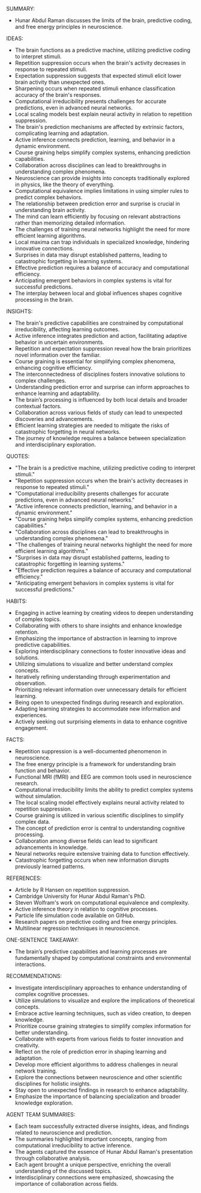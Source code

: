 SUMMARY:
- Hunar Abdul Raman discusses the limits of the brain, predictive coding, and free energy principles in neuroscience.

IDEAS:
- The brain functions as a predictive machine, utilizing predictive coding to interpret stimuli.
- Repetition suppression occurs when the brain's activity decreases in response to repeated stimuli.
- Expectation suppression suggests that expected stimuli elicit lower brain activity than unexpected ones.
- Sharpening occurs when repeated stimuli enhance classification accuracy of the brain's responses.
- Computational irreducibility presents challenges for accurate predictions, even in advanced neural networks.
- Local scaling models best explain neural activity in relation to repetition suppression.
- The brain's prediction mechanisms are affected by extrinsic factors, complicating learning and adaptation.
- Active inference connects prediction, learning, and behavior in a dynamic environment.
- Course graining helps simplify complex systems, enhancing prediction capabilities.
- Collaboration across disciplines can lead to breakthroughs in understanding complex phenomena.
- Neuroscience can provide insights into concepts traditionally explored in physics, like the theory of everything.
- Computational equivalence implies limitations in using simpler rules to predict complex behaviors.
- The relationship between prediction error and surprise is crucial in understanding brain activity.
- The mind can learn efficiently by focusing on relevant abstractions rather than memorizing detailed information.
- The challenges of training neural networks highlight the need for more efficient learning algorithms.
- Local maxima can trap individuals in specialized knowledge, hindering innovative connections.
- Surprises in data may disrupt established patterns, leading to catastrophic forgetting in learning systems.
- Effective prediction requires a balance of accuracy and computational efficiency.
- Anticipating emergent behaviors in complex systems is vital for successful predictions.
- The interplay between local and global influences shapes cognitive processing in the brain.

INSIGHTS:
- The brain's predictive capabilities are constrained by computational irreducibility, affecting learning outcomes.
- Active inference integrates prediction and action, facilitating adaptive behavior in uncertain environments.
- Repetition and expectation suppression reveal how the brain prioritizes novel information over the familiar.
- Course graining is essential for simplifying complex phenomena, enhancing cognitive efficiency.
- The interconnectedness of disciplines fosters innovative solutions to complex challenges.
- Understanding prediction error and surprise can inform approaches to enhance learning and adaptability.
- The brain’s processing is influenced by both local details and broader contextual factors.
- Collaboration across various fields of study can lead to unexpected discoveries and advancements.
- Efficient learning strategies are needed to mitigate the risks of catastrophic forgetting in neural networks.
- The journey of knowledge requires a balance between specialization and interdisciplinary exploration.

QUOTES:
- "The brain is a predictive machine, utilizing predictive coding to interpret stimuli."
- "Repetition suppression occurs when the brain's activity decreases in response to repeated stimuli."
- "Computational irreducibility presents challenges for accurate predictions, even in advanced neural networks."
- "Active inference connects prediction, learning, and behavior in a dynamic environment."
- "Course graining helps simplify complex systems, enhancing prediction capabilities."
- "Collaboration across disciplines can lead to breakthroughs in understanding complex phenomena."
- "The challenges of training neural networks highlight the need for more efficient learning algorithms."
- "Surprises in data may disrupt established patterns, leading to catastrophic forgetting in learning systems."
- "Effective prediction requires a balance of accuracy and computational efficiency."
- "Anticipating emergent behaviors in complex systems is vital for successful predictions."

HABITS:
- Engaging in active learning by creating videos to deepen understanding of complex topics.
- Collaborating with others to share insights and enhance knowledge retention.
- Emphasizing the importance of abstraction in learning to improve predictive capabilities.
- Exploring interdisciplinary connections to foster innovative ideas and solutions.
- Utilizing simulations to visualize and better understand complex concepts.
- Iteratively refining understanding through experimentation and observation.
- Prioritizing relevant information over unnecessary details for efficient learning.
- Being open to unexpected findings during research and exploration.
- Adapting learning strategies to accommodate new information and experiences.
- Actively seeking out surprising elements in data to enhance cognitive engagement.

FACTS:
- Repetition suppression is a well-documented phenomenon in neuroscience.
- The free energy principle is a framework for understanding brain function and behavior.
- Functional MRI (fMRI) and EEG are common tools used in neuroscience research.
- Computational irreducibility limits the ability to predict complex systems without simulation.
- The local scaling model effectively explains neural activity related to repetition suppression.
- Course graining is utilized in various scientific disciplines to simplify complex data.
- The concept of prediction error is central to understanding cognitive processing.
- Collaboration among diverse fields can lead to significant advancements in knowledge.
- Neural networks require extensive training data to function effectively.
- Catastrophic forgetting occurs when new information disrupts previously learned patterns.

REFERENCES:
- Article by R Hansen on repetition suppression.
- Cambridge University for Hunar Abdul Raman's PhD.
- Steven Wolfram's work on computational equivalence and complexity.
- Active inference theory in relation to cognitive processes.
- Particle life simulation code available on GitHub.
- Research papers on predictive coding and free energy principles.
- Multilinear regression techniques in neuroscience.

ONE-SENTENCE TAKEAWAY:
- The brain’s predictive capabilities and learning processes are fundamentally shaped by computational constraints and environmental interactions.

RECOMMENDATIONS:
- Investigate interdisciplinary approaches to enhance understanding of complex cognitive processes.
- Utilize simulations to visualize and explore the implications of theoretical concepts.
- Embrace active learning techniques, such as video creation, to deepen knowledge.
- Prioritize course graining strategies to simplify complex information for better understanding.
- Collaborate with experts from various fields to foster innovation and creativity.
- Reflect on the role of prediction error in shaping learning and adaptation.
- Develop more efficient algorithms to address challenges in neural network training.
- Explore the connections between neuroscience and other scientific disciplines for holistic insights.
- Stay open to unexpected findings in research to enhance adaptability.
- Emphasize the importance of balancing specialization and broader knowledge exploration. 

AGENT TEAM SUMMARIES:
- Each team successfully extracted diverse insights, ideas, and findings related to neuroscience and prediction.
- The summaries highlighted important concepts, ranging from computational irreducibility to active inference.
- The agents captured the essence of Hunar Abdul Raman's presentation through collaborative analysis.
- Each agent brought a unique perspective, enriching the overall understanding of the discussed topics.
- Interdisciplinary connections were emphasized, showcasing the importance of collaboration across fields.
